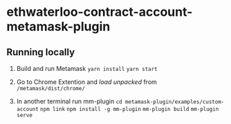 # ethwaterloo-contract-account-metamask-plugin

## Running locally

1. Build and run Metamask
`yarn install`
`yarn start`

2. Go to Chrome Extention and *load unpacked* from `/metamask/dist/chrome/`
3. In another terminal run mm-plugin
`cd metamask-plugin/examples/custom-account`
`npm link`
`npm install -g mm-plugin`
`mm-plugin build`
`mm-plugin serve`
